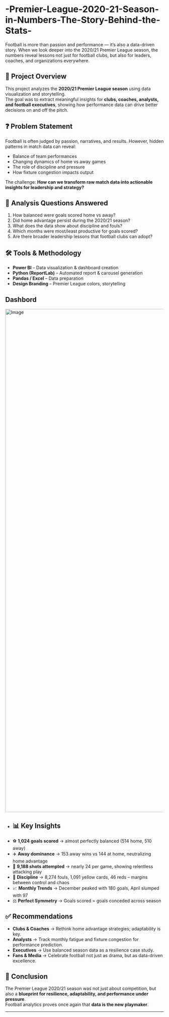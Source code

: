 # -Premier-League-2020-21-Season-in-Numbers-The-Story-Behind-the-Stats-
Football is more than passion and performance — it’s also a data-driven story. When we look deeper into the 2020/21 Premier League season, the numbers reveal lessons not just for football clubs, but also for leaders, coaches, and organizations everywhere.
## 📌 Project Overview
This project analyzes the **2020/21 Premier League season** using data visualization and storytelling.  
The goal was to extract meaningful insights for **clubs, coaches, analysts, and football executives**, showing how performance data can drive better decisions on and off the pitch.

## ❓ Problem Statement
Football is often judged by passion, narratives, and results. However, hidden patterns in match data can reveal:  
- Balance of team performances  
- Changing dynamics of home vs away games  
- The role of discipline and pressure  
- How fixture congestion impacts output  

The challenge: **How can we transform raw match data into actionable insights for leadership and strategy?**

## 🔎 Analysis Questions Answered
1. How balanced were goals scored home vs away?  
2. Did home advantage persist during the 2020/21 season?  
3. What does the data show about discipline and fouls?  
4. Which months were most/least productive for goals scored?  
5. Are there broader leadership lessons that football clubs can adopt?  

## 🛠 Tools & Methodology
- **Power BI** – Data visualization & dashboard creation  
- **Python (ReportLab)** – Automated report & carousel generation  
- **Pandas / Excel** – Data preparation  
- **Design Branding** – Premier League colors, storytelling

## Dashbord
<img width="713" height="1600" alt="Image" src="https://github.com/user-attachments/assets/f75e1832-d66b-45a6-b64d-b01cd4694060" />

- ## 📊 Key Insights
- ⚽ **1,024 goals scored** → almost perfectly balanced (514 home, 510 away)  
- ✈️ **Away dominance** → 153 away wins vs 144 at home, neutralizing home advantage  
- 🎯 **9,188 shots attempted** → nearly 24 per game, showing relentless attacking play  
- 🚨 **Discipline** → 8,274 fouls, 1,091 yellow cards, 46 reds – margins between control and chaos  
- 📈 **Monthly Trends** → December peaked with 180 goals, April slumped with 97  
- ⚖️ **Perfect Symmetry** → Goals scored = goals conceded across season  

## ✅ Recommendations
- **Clubs & Coaches** → Rethink home advantage strategies; adaptability is key.  
- **Analysts** → Track monthly fatigue and fixture congestion for performance prediction.  
- **Executives** → Use balanced season data as a resilience case study.  
- **Fans & Media** → Celebrate football not just as drama, but as data-driven excellence.  

## 🏁 Conclusion
The Premier League 2020/21 season was not just about competition, but also a **blueprint for resilience, adaptability, and performance under pressure**.  
Football analytics proves once again that **data is the new playmaker**.  

---
